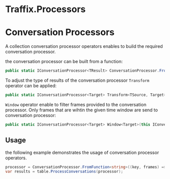 ﻿# Traffix.Processors

# Conversation Processors

A collection conversation processor operators enables to build the required conversation processor.

the conversation processor can be built from a function:

```csharp
public static IConversationProcessor<TResult> ConversationProcessor.FromFunction<TResult>(Func<FlowKey, ICollection<Memory<byte>>, TResult> function)
```

To adjust the type of results of the conversation processor `Transform` operator can be applied:

```csharp
public static IConversationProcessor<Target> Transform<TSource, Target>(this IConversationProcessor<TSource> source, Func<TSource, Target> transform) 
```

`Window` operator enable to filter frames provided to the conversation processor. Only frames that are wihtin the given time window 
are send to conversation processor:

```csharp
public static IConversationProcessor<Target> Window<Target>(this IConversationProcessor<Target> source, DateTime windowStart, TimeSpan duration)
```

## Usage
the following example demonstrates the usage of conversation processor operators.

```csharp
processor = ConversationProcessor.FromFunction<string>((key, frames) => $"{key} : {frames.Count}").Window(windowStart, windowSpan);
var results = table.ProcessConversations(processor);
```


